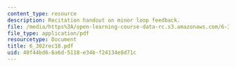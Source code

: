 ```yaml
---
content_type: resource
description: Recitation handout on minor loop feedback.
file: /media/https%3A/open-learning-course-data-rc.s3.amazonaws.com/6-302-feedback-systems-spring-2007/40f44bd66a6d5118e34bf24134e8d71c_6_302rec18.pdf
file_type: application/pdf
resourcetype: Document
title: 6_302rec18.pdf
uid: 40f44bd6-6a6d-5118-e34b-f24134e8d71c
---
```

